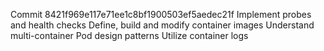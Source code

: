 Commit 8421f969e117e71ee1c8bf1900503ef5aedec21f
Implement probes and health checks
Define, build and modify container images
Understand multi-container Pod design patterns
Utilize container logs